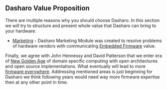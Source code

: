 Dasharo Value Proposition
-------------------------

There are multiple reasons why you should choose Dasharo. In this section we
will try to structure and present whole value that Dasharo can bring to your
hardware.

* [Marketing](marketing.md) - Dasharo Marketing Module was created to resolve
  problems of hardware vendors with communicating [Embedded Firmware](../glossary.md#embedded-firmware) value.

Finally, we agree with John Hennessy and David Patterson that we enter era of
[New Golden Age](https://www.youtube.com/watch?v=3LVeEjsn8Ts) of domain
specific computing with open architectures and open source implementations.
What eventually will lead to more [firmware everywhere](../osf-trivia-list/introduction.md#where-is-firmware). Addressing mentioned areas is just
beginning for Dasharo we think following years would need way more firmware
expertise then at any other point in time.
